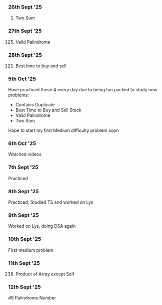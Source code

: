 ### 26th Sept '25

1. Two Sum

### 27th Sept '25

125. Valid Palindrome

### 28th Sept '25

121. Best time to buy and sell

### 5th Oct '25

Have practiced these 4 every day due to being too packed to study new problems:
- Contains Duplicate
- Best Time to Buy and Sell Stock
- Valid Palindrome
- Two Sum

Hope to start my first Medium difficulty problem soon

### 6th Oct '25

Watched videos

### 7th Sept '25

Practiced

### 8th Sept '25

Practiced; Studied TS and worked on Lys

### 9th Sept '25

Worked on Lys, doing DSA again

### 10th Sept '25

First medium problem

### 11th Sept '25

238. Product of Array except Self

### 12th Sept '25

#9 Palindrome Number
